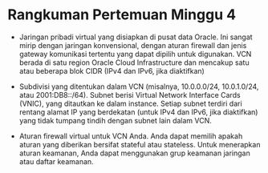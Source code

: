 # Rangkuman Pertemuan Minggu 4

- Jaringan pribadi virtual yang disiapkan di pusat data Oracle. 
  Ini sangat mirip dengan jaringan konvensional, dengan aturan firewall dan 
  jenis gateway komunikasi tertentu yang dapat dipilih untuk digunakan. 
  VCN berada di satu region Oracle Cloud Infrastructure dan mencakup satu 
  atau beberapa blok CIDR (IPv4 dan IPv6, jika diaktifkan) 

- Subdivisi yang ditentukan dalam VCN (misalnya, 10.0.0.0/24, 10.0.1.0/24, atau 2001:DB8::/64). 
  Subnet berisi Virtual Network Interface Cards (VNIC), yang ditautkan ke dalam instance. 
  Setiap subnet terdiri dari rentang alamat IP yang berdekatan (untuk IPv4 dan IPv6, jika diaktifkan) 
  yang tidak tumpang tindih dengan subnet lain dalam VCN.

- Aturan firewall virtual untuk VCN Anda. Anda dapat memilih apakah aturan yang diberikan 
  bersifat stateful atau stateless. Untuk menerapkan aturan keamanan, 
  Anda dapat menggunakan grup keamanan jaringan atau daftar keamanan.
